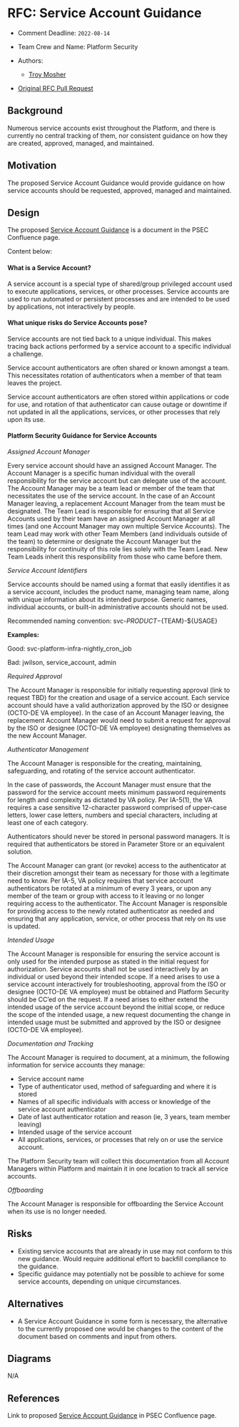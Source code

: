 # RFC: Service Account Guidance

<!--
The title is what you want comments on. Use the active voice in a future tense.
Example:
    - The website will be built using the XZY framework
-->

* Comment Deadline: `2022-08-14`
* Team Crew and Name: Platform Security
* Authors:
  * [Troy Mosher](https://github.com/troymosher)

 * [Original RFC Pull Request](https://github.com/department-of-veterans-affairs/va.gov-platform-architecture/pull/35)

## Background

Numerous service accounts exist throughout the Platform, and there is currently no central tracking of them, nor consistent guidance on how they are created, approved, managed, and maintained.

## Motivation

The proposed Service Account Guidance would provide guidance on how service accounts should be requested, approved, managed and maintained.

## Design

The proposed [Service Account Guidance](https://vfs.atlassian.net/wiki/spaces/PSEC/pages/2222588013/Service+Account+Guidance) is a document in the PSEC Confluence page.

Content below:

#### What is a Service Account?
A service account is a special type of shared/group privileged account used to execute applications, services, or other processes.  Service accounts are used to run automated or persistent processes and are intended to be used by applications, not interactively by people.

#### What unique risks do Service Accounts pose?
Service accounts are not tied back to a unique individual.   This makes tracing back actions performed by a service account to a specific individual a challenge.

Service account authenticators are often shared or known amongst a team.  This necessitates rotation of authenticators when a member of that team leaves the project.

Service account authenticators are often stored within applications or code for use, and rotation of that authenticator can cause outage or downtime if not updated in all the applications, services, or other processes that rely upon its use.

#### Platform Security Guidance for Service Accounts

*Assigned Account Manager*

Every service account should have an assigned Account Manager.  The Account Manager is a specific human individual with the overall responsibility for the service account but can delegate use of the account.  The Account Manager may be a team lead or member of the team that necessitates the use of the service account.  In the case of an Account Manager leaving, a replacement Account Manager from the team must be designated. The Team Lead is responsible for ensuring that all Service Accounts used by their team have an assigned Account Manager at all times (and one Account Manager may own multiple Service Accounts). The team Lead may work with other Team Members (and individuals outside of the team) to determine or designate the Account Manager but the responsibility for continuity of this role lies solely with the Team Lead. New Team Leads inherit this responsibility from those who came before them.

*Service Account Identifiers*

Service accounts should be named using a format that easily identifies it as a service account, includes the product name, managing team name, along with unique information about its intended purpose.  Generic names, individual accounts, or built-in administrative accounts should not be used.

Recommended naming convention:  svc-${PRODUCT}-${TEAM}-${USAGE}

**Examples:**

Good: svc-platform-infra-nightly_cron_job

Bad:  jwilson, service_account, admin

*Required Approval*

The Account Manager is responsible for initially requesting approval (link to request TBD) for the creation and usage of a service account.  Each service account should have a valid authorization approved by the ISO or designee (OCTO-DE VA employee).  In the case of an Account Manager leaving, the replacement Account Manager would need to submit a request for approval by the ISO or designee (OCTO-DE VA employee) designating themselves as the new Account Manager.

*Authenticator Management*

The Account Manager is responsible for the creating, maintaining, safeguarding, and rotating of the service account authenticator.

In the case of passwords, the Account Manager must ensure that the password for the service account meets minimum password requirements for length and complexity as dictated by VA policy.  Per IA-5(1), the VA requires a case sensitive 12-character password comprised of upper-case letters, lower case letters, numbers and special characters, including at least one of each category.

Authenticators should never be stored in personal password managers.  It is required that authenticators be stored in Parameter Store or an equivalent solution.

The Account Manager can grant (or revoke) access to the authenticator at their discretion amongst their team as necessary for those with a legitimate need to know.  Per IA-5, VA policy requires that service account authenticators be rotated at a minimum of every 3 years, or upon any member of the team or group with access to it leaving or no longer requiring access to the authenticator.  The Account Manager is responsible for providing access to the newly rotated authenticator as needed and ensuring that any application, service, or other process that rely on its use is updated.

*Intended Usage*

The Account Manager is responsible for ensuring the service account is only used for the intended purpose as stated in the initial request for authorization.  Service accounts shall not be used interactively by an individual or used beyond their intended scope.  If a need arises to use a service account interactively for troubleshooting, approval from the ISO or designee (OCTO-DE VA employee) must be obtained and Platform Security should be CC’ed on the request.  If a need arises to either extend the intended usage of the service account beyond the initial scope, or reduce the scope of the intended usage, a new request documenting the change in intended usage must be submitted and approved by the ISO or designee (OCTO-DE VA employee).

*Documentation and Tracking*

The Account Manager is required to document, at a minimum, the following information for service accounts they manage:

* Service account name
* Type of authenticator used, method of safeguarding and where it is stored
* Names of all specific individuals with access or knowledge of the service account authenticator
* Date of last authenticator rotation and reason (ie, 3 years, team member leaving)
* Intended usage of the service account
* All applications, services, or processes that rely on or use the service account.

The Platform Security team will collect this documentation from all Account Managers within Platform and maintain it in one location to track all service accounts.

*Offboarding*

The Account Manager is responsible for offboarding the Service Account when its use is no longer needed.



## Risks

* Existing service accounts that are already in use may not conform to this new guidance.  Would require additional effort to backfill compliance to the guidance.
* Specific guidance may potentially not be possible to achieve for some service accounts, depending on unique circumstances.

## Alternatives

* A Service Account Guidance in some form is necessary, the alternative to the currently proposed one would be changes to the content of the document based on comments and input from others.

## Diagrams

N/A

## References

Link to proposed [Service Account Guidance](https://vfs.atlassian.net/wiki/spaces/PSEC/pages/2222588013/Service+Account+Guidance) in PSEC Confluence page.


